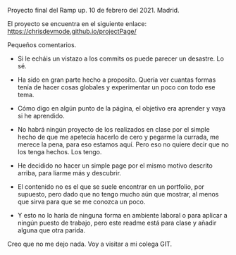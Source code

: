 
Proyecto final del Ramp up.
10 de febrero del 2021.
Madrid.

El proyecto se encuentra en el siguiente enlace:
https://chrisdevmode.github.io/projectPage/

Pequeños comentarios.

- Si le echáis un vistazo a los commits os puede parecer un desastre. Lo sé.
- Ha sido en gran parte hecho a proposito. Quería ver cuantas formas tenía de hacer cosas globales y experimentar un poco con todo ese tema.
- Cómo digo en algún punto de la página, el objetivo era aprender y vaya si he aprendido.

- No habrá ningún proyecto de los realizados en clase por el simple hecho de que me apetecía hacerlo de cero y pegarme la currada, me merece la pena, para eso estamos aquí. Pero eso no quiere decir que no los tenga hechos. Los tengo.

- He decidido no hacer un simple page por el mismo motivo descrito arriba, para liarme más y descubrir.

- El contenido no es el que se suele encontrar en un portfolio, por supuesto, pero dado que no tengo mucho aún que mostrar, al menos que sirva para que se me conozca un poco.

- Y esto no lo haría de ninguna forma en ambiente laboral o para aplicar a ningún puesto de trabajo, pero este readme está para clase y añadir alguna que otra parida.

Creo que no me dejo nada.
Voy a visitar a mi colega GIT.


